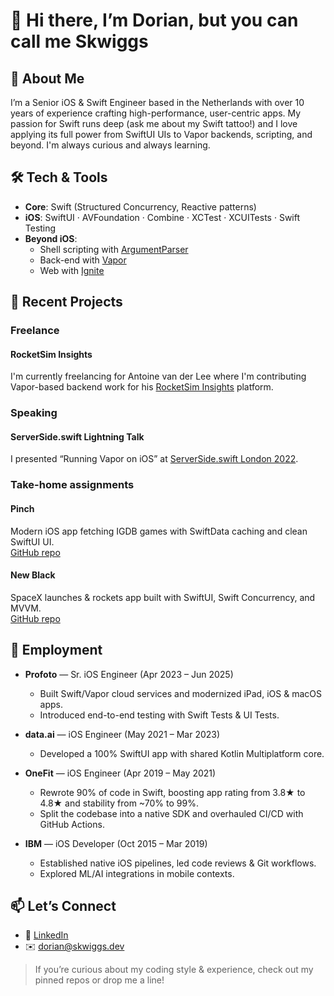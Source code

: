 <!--
**Dorian Grolaux**’s GitHub Profile README
-->

# 👋 Hi there, I’m Dorian, but you can call me Skwiggs


## 🚀 About Me

I’m a Senior iOS & Swift Engineer based in the Netherlands with over 10 years of experience crafting high-performance, user-centric apps. My passion for Swift runs deep (ask me about my Swift tattoo!) and I love applying its full power from SwiftUI UIs to Vapor backends, scripting, and beyond. I'm always curious and always learning.


## 🛠️ Tech & Tools

- **Core**: Swift (Structured Concurrency, Reactive patterns)  
- **iOS**: SwiftUI · AVFoundation · Combine · XCTest · XCUITests · Swift Testing  
- **Beyond iOS**:  
  - Shell scripting with [ArgumentParser](https://github.com/apple/swift-argument-parser)  
  - Back-end with [Vapor](https://github.com/vapor/vapor)  
  - Web with [Ignite](https://github.com/twostraws/Ignite)  

## 📝 Recent Projects

### Freelance

#### RocketSim Insights 
I'm currently freelancing for Antoine van der Lee where I'm contributing Vapor-based backend work for his [RocketSim Insights](https://www.rocketsim.app/team-insights/) platform.

### Speaking
#### ServerSide.swift Lightning Talk
I presented “Running Vapor on iOS” at [ServerSide.swift London 2022](https://www.serversideswift.info/2022/schedule/).

### Take-home assignments

#### Pinch
Modern iOS app fetching IGDB games with SwiftData caching and clean SwiftUI UI.  
[GitHub repo](https://github.com/MrSkwiggs/Pinch-Assignment)

#### New Black
SpaceX launches & rockets app built with SwiftUI, Swift Concurrency, and MVVM.  
[GitHub repo](https://github.com/MrSkwiggs/NEWBLACK-assignment) 

## 💼 Employment

- **Profoto** — Sr. iOS Engineer (Apr 2023 – Jun 2025)  
  - Built Swift/Vapor cloud services and modernized iPad, iOS & macOS apps.  
  - Introduced end-to-end testing with Swift Tests & UI Tests.  

- **data.ai** — iOS Engineer (May 2021 – Mar 2023)  
  - Developed a 100% SwiftUI app with shared Kotlin Multiplatform core.  

- **OneFit** — iOS Engineer (Apr 2019 – May 2021)  
  - Rewrote 90% of code in Swift, boosting app rating from 3.8★ to 4.8★ and stability from ~70% to 99%.  
  - Split the codebase into a native SDK and overhauled CI/CD with GitHub Actions.  

- **IBM** — iOS Developer (Oct 2015 – Mar 2019)  
  - Established native iOS pipelines, led code reviews & Git workflows.  
  - Explored ML/AI integrations in mobile contexts.  

## 📫 Let’s Connect

- 🔗 [LinkedIn](https://www.linkedin.com/in/skwiggs)  
- ✉️ dorian@skwiggs.dev  

> If you’re curious about my coding style & experience, check out my pinned repos or drop me a line!

<!--
Thanks for stopping by — feel free to star ⭐ any projects you like!
-->
